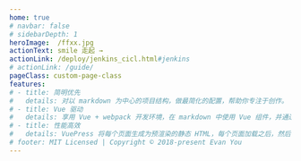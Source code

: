 ```yaml
---
home: true
# navbar: false
# sidebarDepth: 1
heroImage:  /ffxx.jpg
actionText: smile 走起 →
actionLink: /deploy/jenkins_cicl.html#jenkins
# actionLink: /guide/
pageClass: custom-page-class
features:
# - title: 简明优先
#   details: 对以 markdown 为中心的项目结构，做最简化的配置，帮助你专注于创作。
# - title: Vue 驱动
#   details: 享用 Vue + webpack 开发环境，在 markdown 中使用 Vue 组件，并通过 Vue 开发自定义主题。
# - title: 性能高效
#   details: VuePress 将每个页面生成为预渲染的静态 HTML，每个页面加载之后，然后作为单页面应用程序(SPA)运行。
# footer: MIT Licensed | Copyright © 2018-present Evan You
---
```


<!-- 
### 起步就像数 1, 2, 3 一样容易

``` bash
# 安装
yarn global add vuepress # 或 npm install -g vuepress

# 创建一个 markdown 文件
echo '# Hello VuePress' > README.md

# 开始编写
vuepress dev

# 构建为静态文件
vuepress build
```

::: warning 兼容性注意事项
VuePress 要求 Node.js >= 8。
:::

  -->
